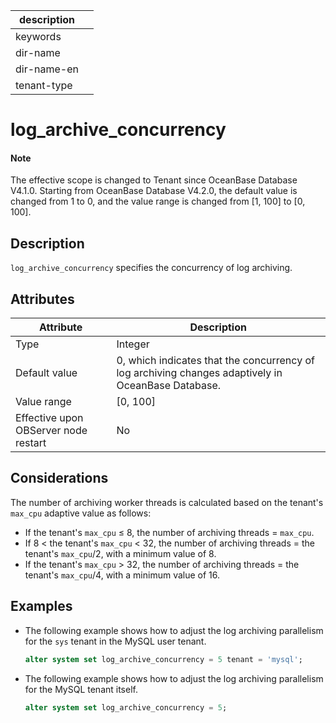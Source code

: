 |description||
|---|---|
|keywords||
|dir-name||
|dir-name-en||
|tenant-type||

# log_archive_concurrency

<main id="notice" type='explain'>

<h4>Note</h4>

<p>The effective scope is changed to Tenant since OceanBase Database V4.1.0. Starting from OceanBase Database V4.2.0, the default value is changed from 1 to 0, and the value range is changed from [1, 100] to [0, 100]. </p>

</main>

## Description

`log_archive_concurrency` specifies the concurrency of log archiving. 

## Attributes

| **Attribute** | **Description** |
| --- | --- |
| Type | Integer |
| Default value | 0, which indicates that the concurrency of log archiving changes adaptively in OceanBase Database. |
| Value range | \[0, 100] |
| Effective upon OBServer node restart | No |

## Considerations

The number of archiving worker threads is calculated based on the tenant's `max_cpu` adaptive value as follows:

* If the tenant's `max_cpu` ≤ 8, the number of archiving threads = `max_cpu`.
* If 8 < the tenant's `max_cpu` < 32, the number of archiving threads = the tenant's `max_cpu`/2, with a minimum value of 8.
* If the tenant's `max_cpu` > 32, the number of archiving threads = the tenant's `max_cpu`/4, with a minimum value of 16.

## Examples

* The following example shows how to adjust the log archiving parallelism for the `sys` tenant in the MySQL user tenant.

    ```sql
    alter system set log_archive_concurrency = 5 tenant = 'mysql';
    ```

* The following example shows how to adjust the log archiving parallelism for the MySQL tenant itself.

    ```sql
    alter system set log_archive_concurrency = 5;
    ```